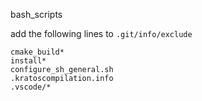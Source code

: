 bash_scripts


add the following lines to `.git/info/exclude`

```
cmake_build*
install*
configure_sh_general.sh
.kratoscompilation.info
.vscode/*
```